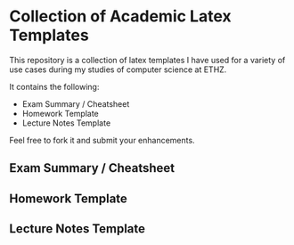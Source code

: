 # Collection of Academic Latex Templates

This repository is a collection of latex templates I have used for a variety of use cases during my studies of computer science at ETHZ. 

It contains the following:

- Exam Summary / Cheatsheet
- Homework Template
- Lecture Notes Template

Feel free to fork it and submit your enhancements.


## Exam Summary / Cheatsheet




## Homework Template

## Lecture Notes Template
